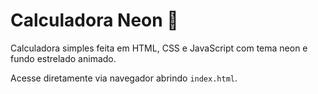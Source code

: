 # Calculadora Neon 🌟

Calculadora simples feita em HTML, CSS e JavaScript com tema neon e fundo estrelado animado.

Acesse diretamente via navegador abrindo `index.html`.
